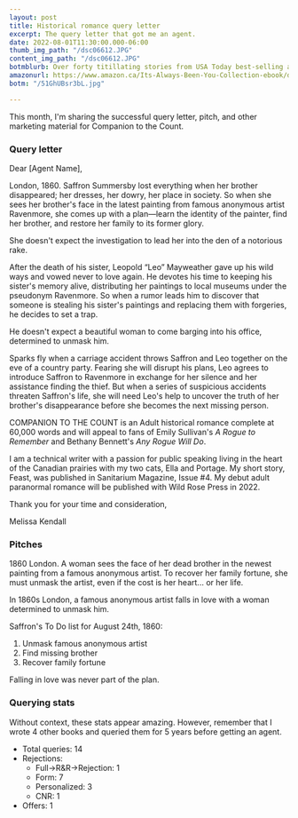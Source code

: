 ```yaml
---
layout: post
title: Historical romance query letter
excerpt: The query letter that got me an agent.
date: 2022-08-01T11:30:00.000-06:00
thumb_img_path: "/dsc06612.JPG"
content_img_path: "/dsc06612.JPG"
botmblurb: Over forty titillating stories from USA Today best-selling and award-winning romance authors in a spicy Friends to Lovers collection curated by The New Romance Cafe, with ALL proceeds going to the Breast Cancer Research Foundation.
amazonurl: https://www.amazon.ca/Its-Always-Been-You-Collection-ebook/dp/B09RWR527R/
botm: "/51GhUBsr3bL.jpg"

---
```


This month, I'm sharing the successful query letter, pitch, and other marketing material for Companion to the Count.

### Query letter

Dear [Agent Name],

London, 1860. Saffron Summersby lost everything when her brother disappeared; her dresses, her dowry, her place in society. So when she sees her brother's face in the latest painting from famous anonymous artist Ravenmore, she comes up with a plan—learn the identity of the painter, find her brother, and restore her family to its former glory. 

She doesn't expect the investigation to lead her into the den of a notorious rake. 

After the death of his sister, Leopold “Leo” Mayweather gave up his wild ways and vowed never to love again. He devotes his time to keeping his sister's memory alive, distributing her paintings to local museums under the pseudonym Ravenmore. So when a rumor leads him to discover that someone is stealing his sister's paintings and replacing them with forgeries, he decides to set a trap. 

He doesn't expect a beautiful woman to come barging into his office, determined to unmask him.

Sparks fly when a carriage accident throws Saffron and Leo together on the eve of a country party. Fearing she will disrupt his plans, Leo agrees to introduce Saffron to Ravenmore in exchange for her silence and her assistance finding the thief. But when a series of suspicious accidents threaten Saffron's life, she will need Leo's help to uncover the truth of her brother's disappearance before she becomes the next missing person.

COMPANION TO THE COUNT is an Adult historical romance complete at 60,000 words and will appeal to fans of Emily Sullivan's *A Rogue to Remember* and Bethany Bennett's *Any Rogue Will Do*.

I am a technical writer with a passion for public speaking living in the heart of the Canadian prairies with my two cats, Ella and Portage. My short story, Feast, was published in Sanitarium Magazine, Issue #4. My debut adult paranormal romance will be published with Wild Rose Press in 2022.

Thank you for your time and consideration,

Melissa Kendall

### Pitches

1860 London. A woman sees the face of her dead brother in the newest painting from a famous anonymous artist. To recover her family fortune, she must unmask the artist, even if the cost is her heart... or her life.

In 1860s London, a famous anonymous artist falls in love with a woman determined to unmask him.

Saffron's To Do list for August 24th, 1860:

1. Unmask famous anonymous artist
2. Find missing brother
3. Recover family fortune

Falling in love was never part of the plan.

### Querying stats

Without context, these stats appear amazing. However, remember that I wrote 4 other books and queried them for 5 years before getting an agent.

* Total queries: 14
* Rejections:
  * Full->R&R->Rejection: 1
  * Form: 7
  * Personalized: 3
  * CNR: 1
* Offers: 1
